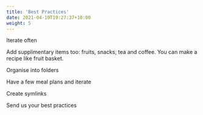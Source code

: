 ```yaml
---
title: 'Best Practices'
date: 2021-04-10T19:27:37+10:00
weight: 5
---
```


Iterate often

Add supplimentary items too: fruits, snacks, tea and coffee. You can make a recipe like fruit basket.

Organise into folders

Have a few meal plans and iterate


Create symlinks

Send us your best practices
